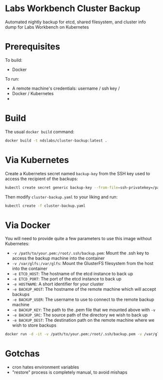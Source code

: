 # Labs Workbench Cluster Backup
Automated nightly backup for etcd, shared filesystem, and cluster info dump for Labs Workbench on Kubernetes

# Prerequisites
To build:
* Docker

To run:
* A remote machine's credentials: username / ssh key / 
* Docker / Kubernetes
* 

# Build
The usual `docker build` command:
```bash
docker build -t ndslabs/cluster-backup:latest .
```

# Via Kubernetes
Create a Kubernetes secret named `backup-key` from the SSH key used to access the recipient of the backups:
```bash
kubectl create secret generic backup-key --from-file=ssh-privatekey=/path/to/backup.pem
```

Then modify `cluster-backup.yaml` to your liking and run:
```bash
kubectl create -f cluster-backup.yaml
```

# Via Docker
You will need to provide quite a few parameters to use this image without Kubernetes:
* `-v /path/to/your.pem:/root/.ssh/backup.pem`: Mount the .ssh key to access the backup machine into the container
* `-v /var/glfs:/var/glfs`: Mount the GlusterFS filesystem from the host into the container
* `-e ETCD_HOST`: The hostname of the etcd instance to back up
* `-e ETCD_PORT`: The port of the etcd instance to back up
* `-e HOSTNAME`: A short identifier for your cluster
* `-e BACKUP_HOST`: The hostname of the remote machine which will accept backups
* `-e BACKUP_USER`: The username to use to connect to the remote backup machine
* `-e BACKUP_KEY`: The path to the .pem file that we mounted above with `-v`
* `-e BACKUP_SRC`: The source path of the directory we wish to back up
* `-e BACKUP_DEST`: The destination path on the remote machine where we wish to store backups

```bash
docker run -d -it -v /path/to/your.pem:/root/.ssh/backup.pem -v /var/glfs:/var/glfs -e BACKUP_USER=centos -e BACKUP_HOST=xxx.xxx.xxx.xxx -e BACKUP_KEY=/root/.ssh/backup.pem -e BACKUP_PATH=/ndsbackup -e BACKUP_SRC=/var/glfs -e BACKUP_DEST=/ndsbackup -e ETCD_HOST=xxx.xxx.xxx.xxx -e ETCD_PORT=4001 -e HOSTNAME=cluster-name ndslabs/cluster-backup:latest bash
```

# Gotchas
* cron hates environment variables
* "restore" process is completely manual, to avoid mishaps
